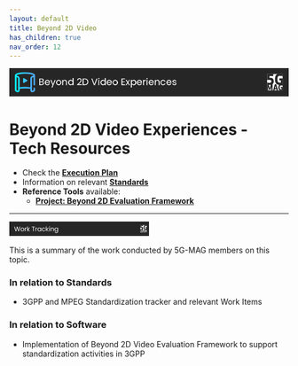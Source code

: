 ```yaml
---
layout: default
title: Beyond 2D Video
has_children: true
nav_order: 12
---
```


<img src="../assets/images/Banner_B2D.png" /> 

# Beyond 2D Video Experiences - Tech Resources

* Check the [**Execution Plan**](https://github.com/orgs/5G-MAG/projects/44/views/15)
* Information on relevant [**Standards**](https://5g-mag.github.io/Standards/pages/beyond2d.html)
* **Reference Tools** available:
   * [**Project: Beyond 2D Evaluation Framework**](https://5g-mag.github.io/Getting-Started/pages/beyond-2d-evaluation-framework/)

---

<img src="../assets/images/Banner_WorkTracking.png" width="50%" /> 

This is a summary of the work conducted by 5G-MAG members on this topic.

### In relation to Standards
* 3GPP and MPEG Standardization tracker and relevant Work Items

### In relation to Software
* Implementation of Beyond 2D Video Evaluation Framework to support standardization activities in 3GPP
